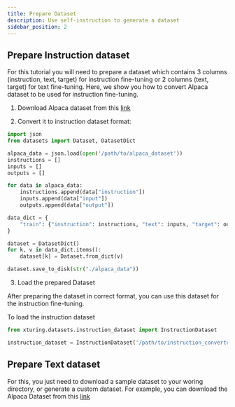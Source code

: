 ```yaml
---
title: Prepare Dataset
description: Use self-instruction to generate a dataset
sidebar_position: 2
---
```


## Prepare Instruction dataset

For this tutorial you will need to prepare a dataset which contains 3 columns (instruction, text, target) for instruction fine-tuning or 2 columns (text, target) for text fine-tuning. Here, we show you how to convert Alpaca dataset to be used for instruction fine-tuning.

1. Download Alpaca dataset from this [link](https://github.com/tatsu-lab/stanford_alpaca/blob/main/alpaca_data.json)

2. Convert it to instruction dataset format:

```python
import json
from datasets import Dataset, DatasetDict

alpaca_data = json.load(open('/path/to/alpaca_dataset'))
instructions = []
inputs = []
outputs = []

for data in alpaca_data:
    instructions.append(data["instruction"])
    inputs.append(data["input"])
    outputs.append(data["output"])

data_dict = {
    "train": {"instruction": instructions, "text": inputs, "target": outputs}
}

dataset = DatasetDict()
for k, v in data_dict.items():
    dataset[k] = Dataset.from_dict(v)

dataset.save_to_disk(str("./alpaca_data"))
```


<!-- :::info

- *alpaca_dataset_path*: The path where the Alpaca dataset is stored.
::: -->

3. Load the prepared Dataset

After preparing the dataset in correct format, you can use this dataset for the instruction fine-tuning.

To load the instruction dataset

```python
from xturing.datasets.instruction_dataset import InstructionDataset

instruction_dataset = InstructionDataset('/path/to/instruction_converted_alpaca_dataset')
```

<!-- :::info

- *dataset_path*: The path where the converted dataset is stored.
::: -->

## Prepare Text dataset

For this, you just need to download a sample dataset to your woring directory, or generate a custom dataset. For example, you can download the Alpaca Dataset from this [link](https://github.com/tatsu-lab/stanford_alpaca/blob/main/alpaca_data.json)
